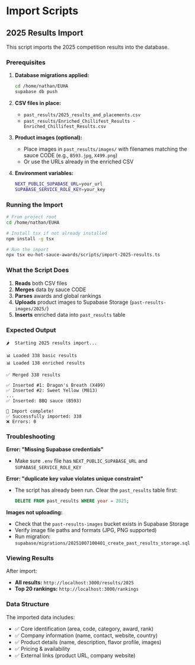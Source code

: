 # Import Scripts

## 2025 Results Import

This script imports the 2025 competition results into the database.

### Prerequisites

1. **Database migrations applied:**
   ```bash
   cd /home/nathan/EUHA
   supabase db push
   ```

2. **CSV files in place:**
   - `past_results/2025_results_and_placements.csv`
   - `past_results/Enriched_Chillifest_Results - Enriched_Chillifest_Results.csv`

3. **Product images (optional):**
   - Place images in `past_results/images/` with filenames matching the sauce CODE (e.g., `B593.jpg`, `X499.png`)
   - Or use the URLs already in the enriched CSV

4. **Environment variables:**
   ```bash
   NEXT_PUBLIC_SUPABASE_URL=your_url
   SUPABASE_SERVICE_ROLE_KEY=your_key
   ```

### Running the Import

```bash
# From project root
cd /home/nathan/EUHA

# Install tsx if not already installed
npm install -g tsx

# Run the import
npx tsx eu-hot-sauce-awards/scripts/import-2025-results.ts
```

### What the Script Does

1. **Reads** both CSV files
2. **Merges** data by sauce CODE
3. **Parses** awards and global rankings
4. **Uploads** product images to Supabase Storage (`past-results-images/2025/`)
5. **Inserts** enriched data into `past_results` table

### Expected Output

```
🌶️  Starting 2025 results import...

📊 Loaded 338 basic results
📊 Loaded 138 enriched results

✅ Merged 338 results

✅ Inserted #1: Dragon's Breath (X499)
✅ Inserted #2: Sweet Yellow (M813)
...
✅ Inserted: BBQ sauce (B593)

🎉 Import complete!
✅ Successfully imported: 338
❌ Errors: 0
```

### Troubleshooting

**Error: "Missing Supabase credentials"**
- Make sure `.env` file has `NEXT_PUBLIC_SUPABASE_URL` and `SUPABASE_SERVICE_ROLE_KEY`

**Error: "duplicate key value violates unique constraint"**
- The script has already been run. Clear the `past_results` table first:
  ```sql
  DELETE FROM past_results WHERE year = 2025;
  ```

**Images not uploading:**
- Check that the `past-results-images` bucket exists in Supabase Storage
- Verify image file paths and formats (JPG, PNG supported)
- Run migration: `supabase/migrations/20251007100401_create_past_results_storage.sql`

### Viewing Results

After import:
- **All results:** `http://localhost:3000/results/2025`
- **Top 20 rankings:** `http://localhost:3000/rankings`

### Data Structure

The imported data includes:
- ✅ Core identification (area, code, category, award, rank)
- ✅ Company information (name, contact, website, country)
- ✅ Product details (name, description, flavor profile, images)
- ✅ Pricing & availability
- ✅ External links (product URL, company website)
